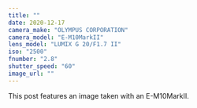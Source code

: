 ```yaml
---
title: ""
date: 2020-12-17
camera_make: "OLYMPUS CORPORATION"
camera_model: "E-M10MarkII"
lens_model: "LUMIX G 20/F1.7 II"
iso: "2500"
fnumber: "2.8"
shutter_speed: "60"
image_url: ""
---
```


This post features an image taken with an E-M10MarkII.